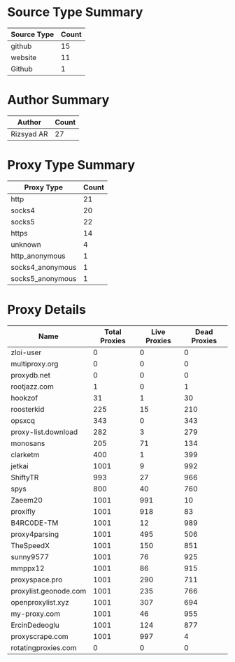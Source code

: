 # Source Type Summary

| Source Type | Count |
|-------------|-------|
| github | 15 |
| website | 11 |
| Github | 1 |


# Author Summary

| Author | Count |
|--------|-------|
| Rizsyad AR | 27 |


# Proxy Type Summary

| Proxy Type | Count |
|------------|-------|
| http | 21 |
| socks4 | 20 |
| socks5 | 22 |
| https | 14 |
| unknown | 4 |
| http_anonymous | 1 |
| socks4_anonymous | 1 |
| socks5_anonymous | 1 |


# Proxy Details

| Name | Total Proxies | Live Proxies | Dead Proxies |
|------|---------------|--------------|---------------|
| zloi-user | 0 | 0 | 0 |
| multiproxy.org | 0 | 0 | 0 |
| proxydb.net | 0 | 0 | 0 |
| rootjazz.com | 1 | 0 | 1 |
| hookzof | 31 | 1 | 30 |
| roosterkid | 225 | 15 | 210 |
| opsxcq | 343 | 0 | 343 |
| proxy-list.download | 282 | 3 | 279 |
| monosans | 205 | 71 | 134 |
| clarketm | 400 | 1 | 399 |
| jetkai | 1001 | 9 | 992 |
| ShiftyTR | 993 | 27 | 966 |
| spys | 800 | 40 | 760 |
| Zaeem20 | 1001 | 991 | 10 |
| proxifly | 1001 | 918 | 83 |
| B4RC0DE-TM | 1001 | 12 | 989 |
| proxy4parsing | 1001 | 495 | 506 |
| TheSpeedX | 1001 | 150 | 851 |
| sunny9577 | 1001 | 76 | 925 |
| mmppx12 | 1001 | 86 | 915 |
| proxyspace.pro | 1001 | 290 | 711 |
| proxylist.geonode.com | 1001 | 235 | 766 |
| openproxylist.xyz | 1001 | 307 | 694 |
| my-proxy.com | 1001 | 46 | 955 |
| ErcinDedeoglu | 1001 | 124 | 877 |
| proxyscrape.com | 1001 | 997 | 4 |
| rotatingproxies.com | 0 | 0 | 0 |
